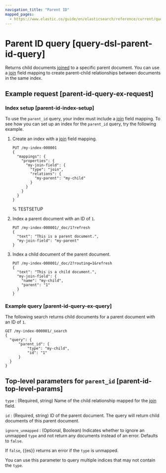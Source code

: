 ```yaml
---
navigation_title: "Parent ID"
mapped_pages:
  - https://www.elastic.co/guide/en/elasticsearch/reference/current/query-dsl-parent-id-query.html
---
```


# Parent ID query [query-dsl-parent-id-query]


Returns child documents [joined](/reference/elasticsearch/mapping-reference/parent-join.md) to a specific parent document. You can use a [join](/reference/elasticsearch/mapping-reference/parent-join.md) field mapping to create parent-child relationships between documents in the same index.

## Example request [parent-id-query-ex-request]

### Index setup [parent-id-index-setup]

To use the `parent_id` query, your index must include a [join](/reference/elasticsearch/mapping-reference/parent-join.md) field mapping. To see how you can set up an index for the `parent_id` query, try the following example.

1. Create an index with a [join](/reference/elasticsearch/mapping-reference/parent-join.md) field mapping.

    ```console
    PUT /my-index-000001
    {
      "mappings": {
        "properties": {
          "my-join-field": {
            "type": "join",
            "relations": {
              "my-parent": "my-child"
            }
          }
        }
      }
    }
    ```

    %  TESTSETUP

2. Index a parent document with an ID of `1`.

    ```console
    PUT /my-index-000001/_doc/1?refresh
    {
      "text": "This is a parent document.",
      "my-join-field": "my-parent"
    }
    ```

3. Index a child document of the parent document.

    ```console
    PUT /my-index-000001/_doc/2?routing=1&refresh
    {
      "text": "This is a child document.",
      "my-join-field": {
        "name": "my-child",
        "parent": "1"
      }
    }
    ```



### Example query [parent-id-query-ex-query]

The following search returns child documents for a parent document with an ID of `1`.

```console
GET /my-index-000001/_search
{
  "query": {
      "parent_id": {
          "type": "my-child",
          "id": "1"
      }
  }
}
```



## Top-level parameters for `parent_id` [parent-id-top-level-params]

`type`
:   (Required, string) Name of the child relationship mapped for the [join](/reference/elasticsearch/mapping-reference/parent-join.md) field.

`id`
:   (Required, string) ID of the parent document. The query will return child documents of this parent document.

`ignore_unmapped`
:   (Optional, Boolean) Indicates whether to ignore an unmapped `type` and not return any documents instead of an error. Defaults to `false`.

If `false`, {{es}} returns an error if the `type` is unmapped.

You can use this parameter to query multiple indices that may not contain the `type`.



